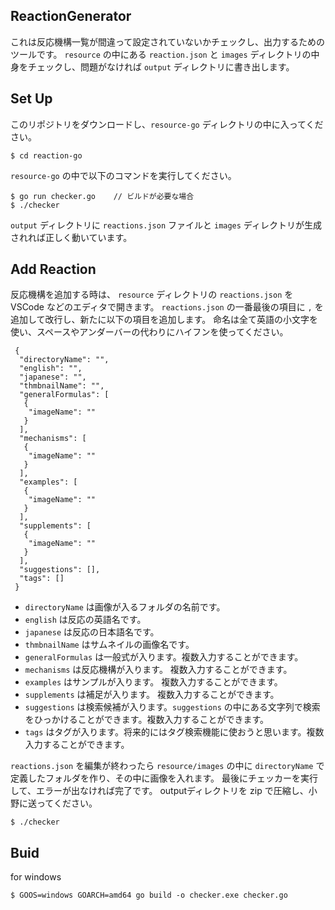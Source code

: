 ## ReactionGenerator

これは反応機構一覧が間違って設定されていないかチェックし、出力するためのツールです。
`resource` の中にある `reaction.json` と `images` ディレクトリの中身をチェックし、問題がなければ `output` ディレクトリに書き出します。

## Set Up

このリポジトリをダウンロードし、`resource-go` ディレクトリの中に入ってください。

```
$ cd reaction-go
```

`resource-go` の中で以下のコマンドを実行してください。

```
$ go run checker.go    // ビルドが必要な場合
$ ./checker
```

`output` ディレクトリに `reactions.json` ファイルと `images` ディレクトリが生成されれば正しく動いています。


## Add Reaction

反応機構を追加する時は、 `resource` ディレクトリの `reactions.json` を VSCode などのエディタで開きます。
`reactions.json` の一番最後の項目に `,` を追加して改行し、新たに以下の項目を追加します。
命名は全て英語の小文字を使い、スペースやアンダーバーの代わりにハイフンを使ってください。

```
 {
  "directoryName": "",
  "english": "",
  "japanese": "",
  "thmbnailName": "",
  "generalFormulas": [
   {
    "imageName": ""
   }
  ],
  "mechanisms": [
   {
    "imageName": ""
   }
  ],
  "examples": [
   {
    "imageName": ""
   }
  ],
  "supplements": [
   {
    "imageName": ""
   }
  ],
  "suggestions": [],
  "tags": []
 }
```

- `directoryName` は画像が入るフォルダの名前です。
- `english` は反応の英語名です。
- `japanese` は反応の日本語名です。
- `thmbnailName` はサムネイルの画像名です。
- `generalFormulas` は一般式が入ります。複数入力することができます。
- `mechanisms` は反応機構が入ります。 複数入力することができます。
- `examples` はサンプルが入ります。 複数入力することができます。
- `supplements` は補足が入ります。 複数入力することができます。
- `suggestions` は検索候補が入ります。`suggestions` の中にある文字列で検索をひっかけることができます。複数入力することができます。
- `tags` はタグが入ります。将来的にはタグ検索機能に使おうと思います。複数入力することができます。

`reactions.json` を編集が終わったら `resource/images` の中に `directoryName` で定義したフォルダを作り、その中に画像を入れます。
最後にチェッカーを実行して、エラーが出なければ完了です。
outputディレクトリを zip で圧縮し、小野に送ってください。

```
$ ./checker
```


## Buid

for windows

```
$ GOOS=windows GOARCH=amd64 go build -o checker.exe checker.go 
```
